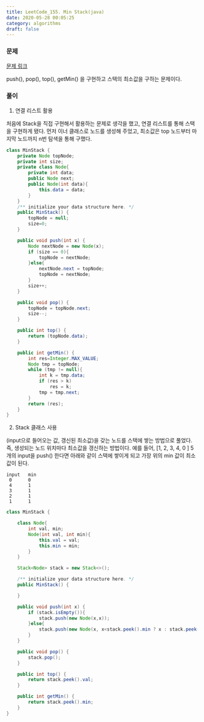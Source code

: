 ```yaml
---
title: LeetCode_155. Min Stack(java)
date: 2020-05-28 00:05:25
category: algorithms
draft: false
---
```


### 문제
[문제 링크](https://leetcode.com/problems/min-stack/)

push(), pop(), top(), getMin() 을 구현하고 스택의 최소값을 구하는 문제이다.

### 풀이
1. 연결 리스트 활용

처음에 Stack을 직접 구현해서 활용하는 문제로 생각을 했고, 연결 리스트를 통해 스택을 구현하게 됐다. 먼저 이너 클래스로
노드를 생성해 주었고, 최소값은 top 노드부터 마지막 노드까지 n번 탐색을 통해 구했다.

```java
class MinStack {
    private Node topNode;
    private int size;
    private class Node{
        private int data;
        public Node next;
        public Node(int data){
            this.data = data;
        }
    }
    /** initialize your data structure here. */
    public MinStack() {
        topNode = null;
        size=0;
    }

    public void push(int x) {
        Node nextNode = new Node(x);
        if (size == 0){
            topNode = nextNode;
        }else{
            nextNode.next = topNode;
            topNode = nextNode;
        }
        size++;
    }

    public void pop() {
        topNode = topNode.next;
        size--;
    }

    public int top() {
        return (topNode.data);
    }

    public int getMin() {
        int res=Integer.MAX_VALUE;
        Node tmp = topNode;
        while (tmp != null){
            int k = tmp.data;
            if (res > k)
                res = k;
            tmp = tmp.next;
        }
        return (res);
    }
}
```

2. Stack 클래스 사용

(input으로 들어오는 값, 갱신된 최소값)을 갖는 노드를 스택에 쌓는 방법으로 풀었다. 즉, 생성되는 노드 위치마다 최소값을 갱신하는 방법이다. 예를 들어, [1, 2, 3, 4, 0 ] 5개의 input을 push() 한다면 아래와 같이 스택에 쌓이게 되고 가장 위의 min 값이 최소값이 된다.

```
input	min
 0		0
 4		1
 3		1
 2		1
 1		1
```

```java
class MinStack {

    class Node{
        int val, min;
        Node(int val, int min){
            this.val = val;
            this.min = min;
        }
    }

    Stack<Node> stack = new Stack<>();

    /** initialize your data structure here. */
    public MinStack() {

    }

    public void push(int x) {
        if (stack.isEmpty()){
            stack.push(new Node(x,x));
        }else{
            stack.push(new Node(x, x<stack.peek().min ? x : stack.peek().min));
        }
    }

    public void pop() {
        stack.pop();
    }

    public int top() {
        return stack.peek().val;
    }

    public int getMin() {
        return stack.peek().min;
    }
}
```
